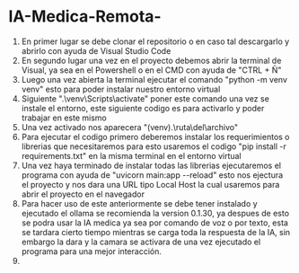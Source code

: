 # IA-Medica-Remota-
1. En primer lugar se debe clonar el repositorio o en caso tal descargarlo y abrirlo con ayuda de Visual Studio Code
2. En segundo lugar una vez en el proyecto debemos abrir la terminal de Visual, ya sea en el Powershell o en el CMD con ayuda de "CTRL + Ñ"
3. Luego una vez abierta la terminal ejecutar el comando "python -m venv venv" esto para poder instalar nuestro entorno virtual
4. Siguiente ".\venv\Scripts\activate" poner este comando una vez se instale el entorno, este siguiente codigo es para activarlo y poder trabajar en este mismo
5. Una vez activado nos aparecera "(venv).\ruta\del\archivo"
6. Para ejecutar el codigo primero deberemos instalar los requerimientos o librerias que necesitaremos para esto usaremos el codigo "pip install -r requirements.txt" en la misma terminal en el entorno virtual
7. Una vez haya terminado de instalar todas las librerias ejecutaremos el programa con ayuda de "uvicorn main:app  --reload" esto nos ejectura el proyecto y nos dara una URL tipo Local Host la cual usaremos para abrir el proyecto en el navegador
8. Para hacer uso de este anteriormente se debe tener instalado y ejecutado el ollama se recomienda la version 0.1.30, ya despues de esto se podra usar la IA medica ya sea por comando de voz o por texto, esta se tardara cierto tiempo mientras se carga toda la respuesta de la IA, sin embargo la dara y la camara se activara de una vez ejecutado el programa para una mejor interacción.
9. 
